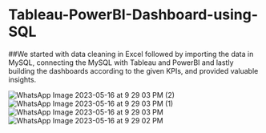# Tableau-PowerBI-Dashboard-using-SQL

##We started with data cleaning in Excel followed by importing the data in MySQL, connecting the MySQL with Tableau and PowerBI and lastly building the dashboards according to the given KPIs, and provided valuable insights.


![WhatsApp Image 2023-05-16 at 9 29 03 PM (2)](https://github.com/Pritesh-Lathiya/Tableau-PowerBI-Dashboard-using-SQL/assets/111117591/6fa6c25c-f87c-4e96-bba8-63e07fd6b872)
![WhatsApp Image 2023-05-16 at 9 29 03 PM (1)](https://github.com/Pritesh-Lathiya/Tableau-PowerBI-Dashboard-using-SQL/assets/111117591/ffa02563-bb5f-4f76-a7dc-316942b5d79b)
![WhatsApp Image 2023-05-16 at 9 29 03 PM](https://github.com/Pritesh-Lathiya/Tableau-PowerBI-Dashboard-using-SQL/assets/111117591/1424bb17-85ff-47de-9ef1-e99dd645c9d9)
![WhatsApp Image 2023-05-16 at 9 29 02 PM](https://github.com/Pritesh-Lathiya/Tableau-PowerBI-Dashboard-using-SQL/assets/111117591/47b3326e-cceb-49a8-bce1-751a803713f3)
